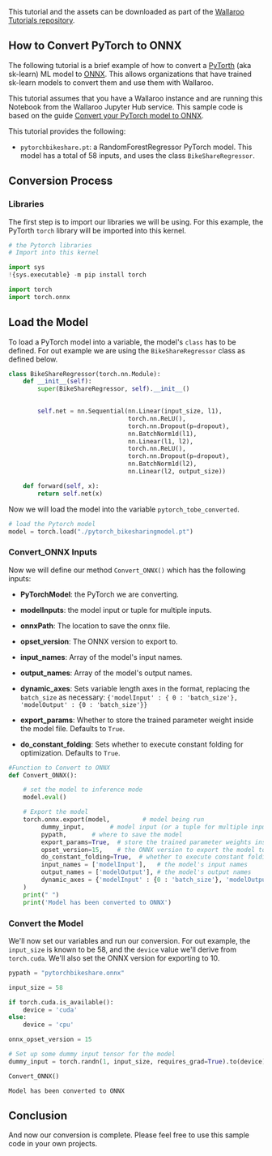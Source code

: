 This tutorial and the assets can be downloaded as part of the [Wallaroo Tutorials repository](https://github.com/WallarooLabs/Wallaroo_Tutorials/tree/main/model_conversion/pytorch-to-onnx).

## How to Convert PyTorch to ONNX

The following tutorial is a brief example of how to convert a [PyTorth](https://pytorch.org/) (aka sk-learn) ML model to [ONNX](https://onnx.ai/).  This allows organizations that have trained sk-learn models to convert them and use them with Wallaroo.

This tutorial assumes that you have a Wallaroo instance and are running this Notebook from the Wallaroo Jupyter Hub service.  This sample code is based on the guide [Convert your PyTorch model to ONNX](https://docs.microsoft.com/en-us/windows/ai/windows-ml/tutorials/pytorch-convert-model).

This tutorial provides the following:

* `pytorchbikeshare.pt`: a RandomForestRegressor PyTorch model.  This model has a total of 58 inputs, and uses the class `BikeShareRegressor`.

## Conversion Process

### Libraries

The first step is to import our libraries we will be using.  For this example, the PyTorth `torch` library will be imported into this kernel.


```python
# the Pytorch libraries
# Import into this kernel

import sys
!{sys.executable} -m pip install torch

import torch
import torch.onnx 
```

## Load the Model

To load a PyTorch model into a variable, the model's `class` has to be defined.  For out example we are using the `BikeShareRegressor` class as defined below.


```python
class BikeShareRegressor(torch.nn.Module):
    def __init__(self):
        super(BikeShareRegressor, self).__init__()

        
        self.net = nn.Sequential(nn.Linear(input_size, l1),
                                 torch.nn.ReLU(),
                                 torch.nn.Dropout(p=dropout),
                                 nn.BatchNorm1d(l1),
                                 nn.Linear(l1, l2),
                                 torch.nn.ReLU(),
                                 torch.nn.Dropout(p=dropout),                                
                                 nn.BatchNorm1d(l2),                                                                                                   
                                 nn.Linear(l2, output_size))

    def forward(self, x):
        return self.net(x)
```

Now we will load the model into the variable `pytorch_tobe_converted`.


```python
# load the Pytorch model
model = torch.load("./pytorch_bikesharingmodel.pt")
```

### Convert_ONNX Inputs

Now we will define our method `Convert_ONNX()` which has the following inputs:
    
* **PyTorchModel**: the PyTorch we are converting.
* **modelInputs**: the model input or tuple for multiple inputs.
* **onnxPath**: The location to save the onnx file.

* **opset_version**: The ONNX version to export to.
* **input_names**: Array of the model's input names.
* **output_names**:  Array of the model's output names.
* **dynamic_axes**:  Sets variable length axes in the format, replacing the `batch_size` as necessary:
  `{'modelInput' : { 0 : 'batch_size'}, 'modelOutput' : {0 : 'batch_size'}}`
* **export_params**:  Whether to store the trained parameter weight inside the model file.  Defaults to `True`.
* **do_constant_folding**: Sets whether to execute constant folding for optimization.  Defaults to `True`.
  



```python
#Function to Convert to ONNX 
def Convert_ONNX(): 

    # set the model to inference mode 
    model.eval() 

    # Export the model   
    torch.onnx.export(model,         # model being run 
         dummy_input,       # model input (or a tuple for multiple inputs) 
         pypath,       # where to save the model  
         export_params=True,  # store the trained parameter weights inside the model file 
         opset_version=15,    # the ONNX version to export the model to 
         do_constant_folding=True,  # whether to execute constant folding for optimization 
         input_names = ['modelInput'],   # the model's input names 
         output_names = ['modelOutput'], # the model's output names 
         dynamic_axes = {'modelInput' : {0 : 'batch_size'}, 'modelOutput' : {0 : 'batch_size'}} # variable length axes 
    ) 
    print(" ") 
    print('Model has been converted to ONNX') 
```

### Convert the Model

We'll now set our variables and run our conversion.  For out example, the `input_size` is known to be 58, and the `device` value we'll derive from `torch.cuda`.  We'll also set the ONNX version for exporting to 10.


```python
pypath = "pytorchbikeshare.onnx"

input_size = 58

if torch.cuda.is_available():
    device = 'cuda'
else:
    device = 'cpu'

onnx_opset_version = 15

# Set up some dummy input tensor for the model
dummy_input = torch.randn(1, input_size, requires_grad=True).to(device)

Convert_ONNX()
```

     
    Model has been converted to ONNX


## Conclusion

And now our conversion is complete.  Please feel free to use this sample code in your own projects.
